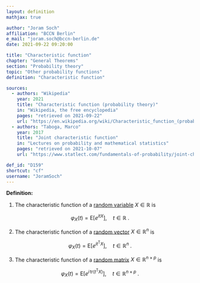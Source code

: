 ```yaml
---
layout: definition
mathjax: true

author: "Joram Soch"
affiliation: "BCCN Berlin"
e_mail: "joram.soch@bccn-berlin.de"
date: 2021-09-22 09:20:00

title: "Characteristic function"
chapter: "General Theorems"
section: "Probability theory"
topic: "Other probability functions"
definition: "Characteristic function"

sources:
  - authors: "Wikipedia"
    year: 2021
    title: "Characteristic function (probability theory)"
    in: "Wikipedia, the free encyclopedia"
    pages: "retrieved on 2021-09-22"
    url: "https://en.wikipedia.org/wiki/Characteristic_function_(probability_theory)#Definition"
  - authors: "Taboga, Marco"
    year: 2017
    title: "Joint characteristic function"
    in: "Lectures on probability and mathematical statistics"
    pages: "retrieved on 2021-10-07"
    url: "https://www.statlect.com/fundamentals-of-probability/joint-characteristic-function"

def_id: "D159"
shortcut: "cf"
username: "JoramSoch"
---
```



**Definition:**

1) The characteristic function of a [random variable](/D/rvar) $X \in \mathbb{R}$ is

$$ \label{eq:cf-var}
\varphi_X(t) = \mathrm{E} \left[ e^{itX} \right], \quad t \in \mathbb{R} \; .
$$

2) The characteristic function of a [random vector](/D/rvec) $X \in \mathbb{R}^n$ is

$$ \label{eq:cf-vec}
\varphi_X(t) = \mathrm{E} \left[ e^{i t^\mathrm{T}X} \right], \quad t \in \mathbb{R}^n \; .
$$

3) The characteristic function of a [random matrix](/D/rmat) $X \in \mathbb{R}^{n \times p}$ is

$$ \label{eq:cf-mat}
\varphi_X(t) = \mathrm{E} \left[ e^{i \, \mathrm{tr} \left( t^\mathrm{T}X \right)} \right], \quad t \in \mathbb{R}^{n \times p} \; .
$$